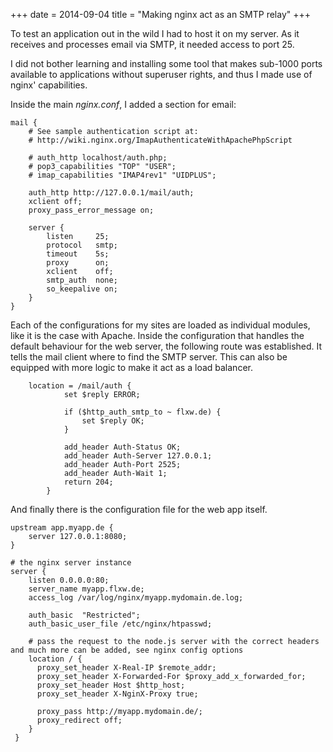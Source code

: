 +++
date = 2014-09-04
title = "Making nginx act as an SMTP relay"
+++

To test an application out in the wild I had to host it on my server.
As it receives and processes email via SMTP, it needed access to port 25.

I did not bother learning and installing some tool that makes sub-1000 ports
available to applications without superuser rights, and thus I made use
of nginx' capabilities.

Inside the main *nginx.conf*, I added a section for email:

```
mail {
    # See sample authentication script at:
    # http://wiki.nginx.org/ImapAuthenticateWithApachePhpScript

    # auth_http localhost/auth.php;
    # pop3_capabilities "TOP" "USER";
    # imap_capabilities "IMAP4rev1" "UIDPLUS";

    auth_http http://127.0.0.1/mail/auth;
    xclient off;
    proxy_pass_error_message on;

    server {
        listen     25;
        protocol   smtp;
        timeout    5s;
        proxy      on;
        xclient    off;
        smtp_auth  none;
        so_keepalive on;
    }
}
```

Each of the configurations for my sites are loaded as individual modules, like it is the case with Apache.
Inside the configuration that handles the default behaviour for the web server, the following route was established.
It tells the mail client where to find the SMTP server. This can also be equipped with more logic to make it act as a load balancer.

```
    location = /mail/auth {
            set $reply ERROR;

            if ($http_auth_smtp_to ~ flxw.de) {
                set $reply OK;
            }

            add_header Auth-Status OK;
            add_header Auth-Server 127.0.0.1;
            add_header Auth-Port 2525;
            add_header Auth-Wait 1;
            return 204;
        }
```

And finally there is the configuration file for the web app itself.

```
upstream app.myapp.de {
    server 127.0.0.1:8080;
}

# the nginx server instance
server {
    listen 0.0.0.0:80;
    server_name myapp.flxw.de;
    access_log /var/log/nginx/myapp.mydomain.de.log;

    auth_basic  "Restricted";
    auth_basic_user_file /etc/nginx/htpasswd;

    # pass the request to the node.js server with the correct headers and much more can be added, see nginx config options
    location / {
      proxy_set_header X-Real-IP $remote_addr;
      proxy_set_header X-Forwarded-For $proxy_add_x_forwarded_for;
      proxy_set_header Host $http_host;
      proxy_set_header X-NginX-Proxy true;

      proxy_pass http://myapp.mydomain.de/;
      proxy_redirect off;
    }
 }
```

